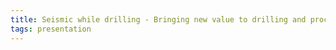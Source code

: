 ```yaml
---
title: Seismic while drilling - Bringing new value to drilling and processing
tags: presentation 
---
```

